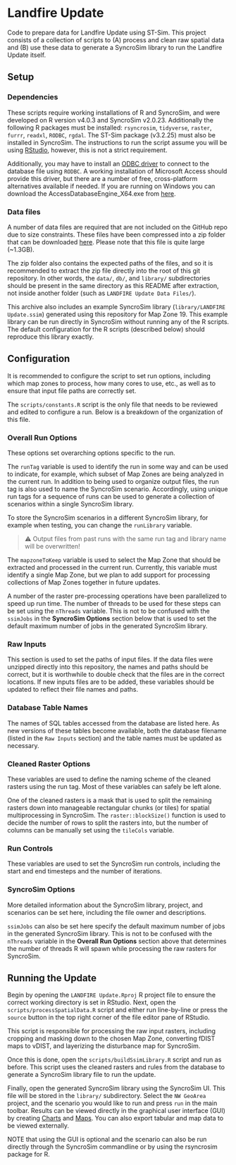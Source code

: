 # Landfire Update

Code to prepare data for Landfire Update using ST-Sim. This project consists of
a collection of scripts to (A) process and clean raw spatial data and (B) use
these data to generate a SyncroSim library to run the Landfire Update itself.

## Setup

### Dependencies

These scripts require working installations of R and SyncroSim, and were
developed on R version v4.0.3 and SyncroSim v2.0.23. Additionally the following
R packages must be installed: `rsyncrosim`, `tidyverse`, `raster`,  `furrr`,
`readxl`, `RODBC`, `rgdal`. The ST-Sim package (v3.2.25) must also be installed in
SyncroSim. The instructions to run the script assume you will be using [RStudio](https://rstudio.com/),
however, this is not a strict requirement.

Additionally, you may have to install an [ODBC driver](https://en.wikipedia.org/wiki/Open_Database_Connectivity)
to connect to the database file using `RODBC`. A working installation of
Microsoft Access should provide this driver, but there are a number of free,
cross-platform alternatives available if needed. If you are running on Windows 
you can download the AccessDatabaseEngine_X64.exe from [here](https://www.microsoft.com/en-us/download/details.aspx?id=13255). 

### Data files

A number of data files are required that are not included on the GitHub repo due
to size constraints. These files have been compressed into a zip folder that can
be downloaded [here](https://s3.us-west-2.amazonaws.com/apexrms.com.public/Data/A236/LANDFIRE%20Update%20Data%20Files.zip).
Please note that this file is quite large (~1.3GB).

The zip folder also contains the expected paths of the files, and so it is
recommended to extract the zip file directly into the root of this git
repository. In other words, the `data/`, `db/`, and `library/` subdirectories
should be present in the same directory as this README after extraction, not
inside another folder (such as `LANDFIRE Update Data Files/`).

This archive also includes an example SyncroSim library (`library/LANDFIRE Update.ssim`)
generated using this repository for Map Zone 19. This example library can be
run directly in SyncroSim without running any of the R scripts. The default
configuration for the R scripts (described below) should reproduce this library
exactly.

## Configuration

It is recommended to configure the script to set run options, including which
map zones to process, how many cores to use, etc., as well as to ensure that
input file paths are correctly set.

The `scripts/constants.R` script is the only file that needs to be reviewed and
edited to configure a run. Below is a breakdown of the organization of this file.

### Overall Run Options

These options set overarching options specific to the run.

The `runTag` variable is used to identify the run in some way and can be used to
indicate, for example, which subset of Map Zones are being analyzed in the
current run. In addition to being used to organize output files, the run tag is
also used to name the SyncroSim scenario. Accordingly, using unique run tags for
a sequence of runs can be used to generate a collection of scenarios within a
single SyncroSim library.  

To store the SyncroSim scenarios in a different SyncroSim library, for example
when testing, you can change the `runLibrary` variable.

> :warning: Output files from past runs with the same run tag and library name
> will be overwritten!

The `mapzoneToKeep` variable is used to select the Map Zone that should be
extracted and processed in the current run. Currently, this variable must
identify a single Map Zone, but we plan to add support for processing
collections of Map Zones together in future updates.

A number of the raster pre-processing operations have been parallelized to speed
up run time. The number of threads to be used for these steps can be set using
the `nThreads` variable. This is not to be confused with the `ssimJobs` in the
**SyncroSim Options** section below that is used to set the default maximum
number of jobs in the generated SyncroSim library. 

### Raw Inputs

This section is used to set the paths of input files. If the data files were
unzipped directly into this repository, the names and paths should be correct,
but it is worthwhile to double check that the files are in the correct
locations. If new inputs files are to be added, these variables should be
updated to reflect their file names and paths.

### Database Table Names

The names of SQL tables accessed from the database are listed here. As new
versions of these tables become available, both the database filename (listed in
the `Raw Inputs` section) and the table names must be updated as necessary.

### Cleaned Raster Options

These variables are used to define the naming scheme of the cleaned rasters
using the run tag. Most of these variables can safely be left alone.

One of the cleaned rasters is a mask that is used to split the remaining rasters
down into manageable rectangular chunks (or tiles) for spatial multiprocessing
in SyncroSim. The `raster::blockSize()` function is used to decide the number
of rows to split the rasters into, but the number of columns can be manually set
using the `tileCols` variable. 

### Run Controls

These variables are used to set the SyncroSim run controls, including the start
and end timesteps and the number of iterations.

### SyncroSim Options

More detailed information about the SyncroSim library, project, and scenarios
can be set here, including the file owner and descriptions.

`ssimJobs` can also be set here specify the default maximum number of jobs in
the generated SyncroSim library. This is not to be confused with the `nThreads`
variable in the **Overall Run Options** section above that determines the
number of threads R will spawn while processing the raw rasters for SyncroSim.

## Running the Update

Begin by opening the `LANDFIRE Update.Rproj` R project file to ensure the
correct working directory is set in RStudio. Next, open the
`scripts/processSpatialData.R` script and either run line-by-line or press the
`source` button in the top right corner of the file editor pane of RStudio.

This script is responsible for processing the raw input rasters, including
cropping and masking down to the chosen Map Zone, converting fDIST maps to
vDIST, and layerizing the disturbance map for SyncroSim.

Once this is done, open the `scripts/buildSsimLibrary.R` script and run as
before. This script uses the cleaned rasters and rules from the database to
generate a SyncroSim library file to run the update.

Finally, open the generated SyncroSim library using the SyncroSim UI. 
This file will be stored in the `library/` subdirectory. Select the 
`NW GeoArea` project, and the scenario you would like to run and press 
`run` in the main toolbar. Results can be viewed directly in the graphical 
user interface (GUI) by creating [Charts](http://docs.syncrosim.com/how_to_guides/results_chart_window.html) and [Maps](http://docs.syncrosim.com/how_to_guides/results_map_window.html). 
You can also export tabular and map data to be viewed externally.

NOTE that using the GUI is optional and the scenario can also be run directly 
through the SyncroSim commandline or by using the rsyncrosim package for R.
